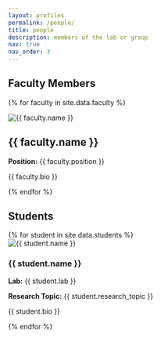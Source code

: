 ```yaml
---
layout: profiles
permalink: /people/
title: people
description: members of the lab or group
nav: true
nav_order: 3
---
```


## Faculty Members

{% for faculty in site.data.faculty %}
<div class="faculty-profile">
  <img src="{{ faculty.image }}" alt="{{ faculty.name }}" class="faculty-image">
  <h2>{{ faculty.name }}</h2>
  <p><strong>Position:</strong> {{ faculty.position }}</p>
  <p>{{ faculty.bio }}</p>
</div>
{% endfor %}

## Students

<div class="student-grid">
{% for student in site.data.students %}
<div class="student-profile">
  <img src="{{ student.image }}" alt="{{ student.name }}" class="student-image">
  <h3>{{ student.name }}</h3>
  <p><strong>Lab:</strong> {{ student.lab }}</p>
  <p><strong>Research Topic:</strong> {{ student.research_topic }}</p>
  <p>{{ student.bio }}</p>
</div>
{% endfor %}
</div>
